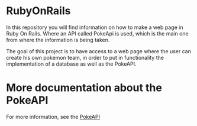 # RubyOnRails
In this repository you will find information on how to make a web page in Ruby On Rails. Where an API called PokeApi is used, which is the main one from where the information is being taken.

The goal of this project is to have access to a web page where the user can create his own pokemon team, in order to put in functionality the implementation of a database as well as the PokeAPI.

# More documentation about the PokeAPI 
For more information, see the [PokeAPI](https://pokeapi.co/)
